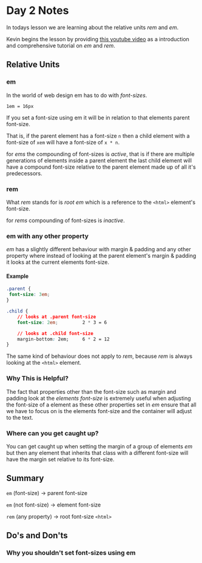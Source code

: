 # Day 2 Notes

In todays lesson we are learning about the relative units _rem_ and _em_.

Kevin begins the lesson by providing [this youtube video](https://www.youtube.com/watch?v=_-aDOAMmDHI) as a introduction and comprehensive tutorial on _em_ and _rem_.

## Relative Units

### em

In the world of web design em has to do with *font-sizes*.

`1em = 16px`

If you set a font-size using em it will be in relation to that elements parent font-size.

That is, if the parent element has a font-size `n` then a child element with a font-size of `xem` will have a font-size of `x * n`.

for _ems_ the compounding of font-sizes is *active*, that is if there are multiple generations of elements inside a parent element the last child element will have a compound font-size relative to the parent element made up of all it's predecessors.

### rem

What _rem_ stands for is _root em_ which is a reference to the `<html>` element's font-size.

for _rems_ compounding of font-sizes is _inactive_.

### em with any other property

_em_ has a slightly different behaviour with margin & padding and any other property where instead of looking at the parent element's margin & padding it looks at the current elements font-size.

#### Example

```css
.parent {
 font-size: 3em;
}

.child {
    // looks at .parent font-size
    font-size: 2em;         2 * 3 = 6

    // looks at .child font-size
    margin-bottom: 2em;     6 * 2 = 12
}
```

The same kind of behaviour does not apply to _rem_, because _rem_ is always looking at the `<html>` element.

### Why This is Helpful?

The fact that properties other than the font-size such as margin and padding look at the *elements font-size* is extremely useful when adjusting the font-size of a element as these other properties set in _em_ ensure that all we have to focus on is the elements font-size and the container will adjust to the text.

### Where can you get caught up?

You can get caught up when setting the margin of a group of elements _em_ but then any element that inherits that class with a different font-size will have the margin set relative to its font-size.

## Summary

`em` (font-size) -> parent font-size

`em` (not font-size) -> element font-size

`rem` (any property) -> root font-size `<html>`



## Do's and Don'ts

### Why you shouldn't set font-sizes using em

